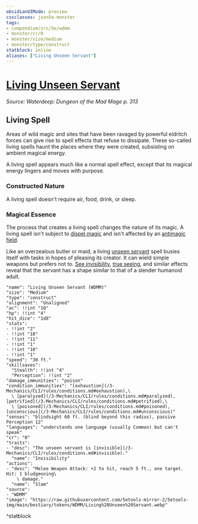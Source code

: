 ```yaml
---
obsidianUIMode: preview
cssclasses: json5e-monster
tags:
- compendium/src/5e/wdmm
- monster/cr/0
- monster/size/medium
- monster/type/construct
statblock: inline
aliases: ["Living Unseen Servant"]
---
```

# [Living Unseen Servant](3-Mechanics\CLI\bestiary\construct/living-unseen-servant-wdmm.md)
*Source: Waterdeep: Dungeon of the Mad Mage p. 313*  

## Living Spell

Areas of wild magic and sites that have been ravaged by powerful eldritch forces can give rise to spell effects that refuse to dissipate. These so-called living spells haunt the places where they were created, subsisting on ambient magical energy.

A living spell appears much like a normal spell effect, except that its magical energy lingers and moves with purpose.

### Constructed Nature

A living spell doesn't require air, food, drink, or sleep.

### Magical Essence

The process that creates a living spell changes the nature of its magic. A living spell isn't subject to [dispel magic](/3-Mechanics/CLI/spells/dispel-magic.md) and isn't affected by an [antimagic field](/3-Mechanics/CLI/spells/antimagic-field.md).

Like an overzealous butler or maid, a living [unseen servant](/3-Mechanics/CLI/spells/unseen-servant.md) spell busies itself with tasks in hopes of pleasing its creator. It can wield simple weapons but prefers not to. [See invisibility](/3-Mechanics/CLI/spells/see-invisibility.md), [true seeing](/3-Mechanics/CLI/spells/true-seeing.md), and similar effects reveal that the servant has a shape similar to that of a slender humanoid adult.

```statblock
"name": "Living Unseen Servant (WDMM)"
"size": "Medium"
"type": "construct"
"alignment": "Unaligned"
"ac": !!int "10"
"hp": !!int "4"
"hit_dice": "1d8"
"stats":
- !!int "2"
- !!int "10"
- !!int "11"
- !!int "1"
- !!int "10"
- !!int "1"
"speed": "30 ft."
"skillsaves":
  "Stealth": !!int "4"
  "Perception": !!int "2"
"damage_immunities": "poison"
"condition_immunities": "[exhaustion](/3-Mechanics/CLI/rules/conditions.md#exhaustion),\
  \ [paralyzed](/3-Mechanics/CLI/rules/conditions.md#paralyzed), [petrified](/3-Mechanics/CLI/rules/conditions.md#petrified),\
  \ [poisoned](/3-Mechanics/CLI/rules/conditions.md#poisoned), [unconscious](/3-Mechanics/CLI/rules/conditions.md#unconscious)"
"senses": "blindsight 60 ft. (blind beyond this radius), passive Perception 12"
"languages": "understands one language (usually Common) but can't speak"
"cr": "0"
"traits":
- "desc": "The unseen servant is [invisible](/3-Mechanics/CLI/rules/conditions.md#invisible)."
  "name": "Invisibility"
"actions":
- "desc": "Melee Weapon Attack: +2 to hit, reach 5 ft., one target. Hit: 1 bludgeoning\
    \ damage."
  "name": "Slam"
"source":
- "WDMM"
"image": "https://raw.githubusercontent.com/5etools-mirror-2/5etools-img/main/bestiary/tokens/WDMM/Living%20Unseen%20Servant.webp"
```
^statblock